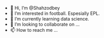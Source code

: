 - 👋 Hi, I’m @Shahzodbey
- 👀 I’m interested in football. Espesially EPL.
- 🌱 I’m currently learning data science.
- 💞️ I’m looking to collaborate on ...
- 📫 How to reach me ...

<!---
Shahzodbey/Shahzodbey is a ✨ special ✨ repository because its `README.md` (this file) appears on your GitHub profile.
You can click the Preview link to take a look at your changes.
--->
